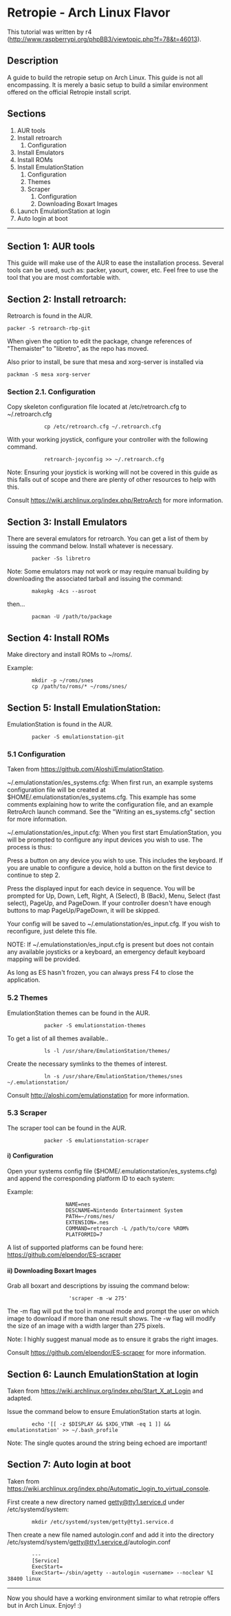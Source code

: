 # Retropie - Arch Linux Flavor

This tutorial was written by r4 (http://www.raspberrypi.org/phpBB3/viewtopic.php?f=78&t=46013).

## Description

A guide to build the retropie setup on Arch Linux. This guide is not all encompassing. It is merely a basic setup to build a similar environment offered on the official Retropie install script.

## Sections

1. AUR tools
2. Install retroarch
   1. Configuration
3. Install Emulators
4. Install ROMs
5. Install EmulationStation
   1. Configuration
   2. Themes
   3. Scraper
      1. Configuration
      2. Downloading Boxart Images
6. Launch EmulationStation at login
7. Auto login at boot

***

## Section 1: AUR tools
    
This guide will make use of the AUR to ease the installation process. Several tools can be used, such as: packer, yaourt, cower, etc. Feel free to use the tool that you are most comfortable with.

## Section 2: Install retroarch:
    
Retroarch is found in the AUR.
        
```shell
packer -S retroarch-rbp-git
```

When given the option to edit the package, change references of "Themaister" to "libretro", as the repo has moved.

Also prior to install, be sure that mesa and xorg-server is installed via 

```shell
packman -S mesa xorg-server 
```

### Section 2.1. Configuration

Copy skeleton configuration file located at /etc/retroarch.cfg to ~/.retroarch.cfg
```shell
            cp /etc/retroarch.cfg ~/.retroarch.cfg
```

With your working joystick, configure your controller with the following command.
```shell
            retroarch-joyconfig >> ~/.retroarch.cfg
```

Note: Ensuring your joystick is working will not be covered in this guide as this falls out of scope and there are plenty of other resources to help with this.

Consult https://wiki.archlinux.org/index.php/RetroArch for more information.

## Section 3: Install Emulators

There are several emulators for retroarch. You can get a list of them by issuing the command below. Install whatever is necessary.
```shell
        packer -Ss libretro
```

Note: Some emulators may not work or may require manual building by downloading the associated tarball and issuing the command:
```shell
        makepkg -Acs --asroot
```
then...
```shell
        pacman -U /path/to/package
```

## Section 4: Install ROMs

Make directory and install ROMs to ~/roms/<system>.

Example:
```shell
        mkdir -p ~/roms/snes
        cp /path/to/roms/* ~/roms/snes/
```
    
## Section 5: Install EmulationStation:
    
EmulationStation is found in the AUR.
```shell
        packer -S emulationstation-git
```

### 5.1 Configuration

Taken from https://github.com/Aloshi/EmulationStation.

~/.emulationstation/es_systems.cfg: When first run, an example systems configuration file will be created at $HOME/.emulationstation/es_systems.cfg. This example has some comments explaining how to write the configuration file, and an example RetroArch launch command. See the "Writing an es_systems.cfg" section for more information.

~/.emulationstation/es_input.cfg: When you first start EmulationStation, you will be prompted to configure any input devices you wish to use. The process is thus:

Press a button on any device you wish to use. This includes the keyboard. If you are unable to configure a device, hold a button on the first device to continue to step 2.

Press the displayed input for each device in sequence. You will be prompted for Up, Down, Left, Right, A (Select), B (Back), Menu, Select (fast select), PageUp, and PageDown. If your controller doesn't have enough buttons to map PageUp/PageDown, it will be skipped.

Your config will be saved to ~/.emulationstation/es_input.cfg. If you wish to reconfigure, just delete this file.

NOTE: If ~/.emulationstation/es_input.cfg is present but does not contain any available joysticks or a keyboard, an emergency default keyboard mapping will be provided.

As long as ES hasn't frozen, you can always press F4 to close the application.
        
### 5.2 Themes

EmulationStation themes can be found in the AUR.
```shell
            packer -S emulationstation-themes
```

To get a list of all themes available..
```shell
            ls -l /usr/share/EmulationStation/themes/
```

Create the necessary symlinks to the themes of interest.
```shell
            ln -s /usr/share/EmulationStation/themes/snes ~/.emulationstation/
```

Consult http://aloshi.com/emulationstation for more information.

### 5.3 Scraper

The scraper tool can be found in the AUR.
```shell
            packer -S emulationstation-scraper
```

#### i) Configuration
Open your systems config file ($HOME/.emulationstation/es_systems.cfg) and append the corresponding platform ID to each system:

Example:
```shell
                   NAME=nes
                   DESCNAME=Nintendo Entertainment System
                   PATH=~/roms/nes/
                   EXTENSION=.nes
                   COMMAND=retroarch -L /path/to/core %ROM%
                   PLATFORMID=7
```
               
A list of supported platforms can be found here: https://github.com/elpendor/ES-scraper

#### ii) Downloading Boxart Images
Grab all boxart and descriptions by issuing the command below:
```shell
                    'scraper -m -w 275'
```

The -m flag will put the tool in manual mode and prompt the user on which image to download if more than one result shows. The -w flag will modify the size of an image with a width larger than 275 pixels.

Note: I highly suggest manual mode as to ensure it grabs the right images.

Consult https://github.com/elpendor/ES-scraper for more information.

## Section 6: Launch EmulationStation at login
Taken from https://wiki.archlinux.org/index.php/Start_X_at_Login and adapted.

Issue the command below to ensure EmulationStation starts at login.
```shell
        echo '[[ -z $DISPLAY && $XDG_VTNR -eq 1 ]] && emulationstation' >> ~/.bash_profile
```

Note: The single quotes around the string being echoed are important!

## Section 7: Auto login at boot
Taken from https://wiki.archlinux.org/index.php/Automatic_login_to_virtual_console.

First create a new directory named getty@tty1.service.d under /etc/systemd/system:
```shell
        mkdir /etc/systemd/system/getty@tty1.service.d
```

Then create a new file named autologin.conf and add it into the directory /etc/systemd/system/getty@tty1.service.d/autologin.conf
```shell
        ---
        [Service]
        ExecStart=
        ExecStart=-/sbin/agetty --autologin <username> --noclear %I 38400 linux
```

***

Now you should have a working environment similar to what retropie offers but in Arch Linux. Enjoy! :)